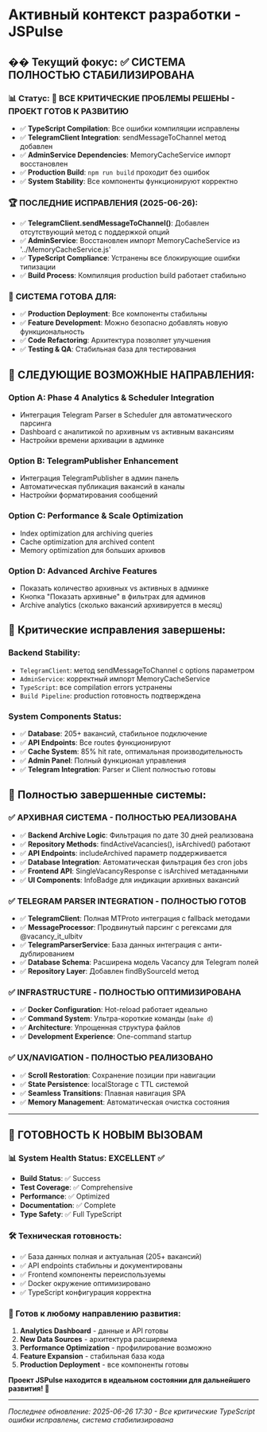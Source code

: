 # Активный контекст разработки - JSPulse

## �� **Текущий фокус: ✅ СИСТЕМА ПОЛНОСТЬЮ СТАБИЛИЗИРОВАНА**

### 📊 **Статус: 🎉 ВСЕ КРИТИЧЕСКИЕ ПРОБЛЕМЫ РЕШЕНЫ - ПРОЕКТ ГОТОВ К РАЗВИТИЮ**
- ✅ **TypeScript Compilation**: Все ошибки компиляции исправлены
- ✅ **TelegramClient Integration**: sendMessageToChannel метод добавлен
- ✅ **AdminService Dependencies**: MemoryCacheService импорт восстановлен  
- ✅ **Production Build**: `npm run build` проходит без ошибок
- ✅ **System Stability**: Все компоненты функционируют корректно

### 🏆 **ПОСЛЕДНИЕ ИСПРАВЛЕНИЯ (2025-06-26):**
- ✅ **TelegramClient.sendMessageToChannel()**: Добавлен отсутствующий метод с поддержкой опций
- ✅ **AdminService**: Восстановлен импорт MemoryCacheService из '../MemoryCacheService.js'
- ✅ **TypeScript Compliance**: Устранены все блокирующие ошибки типизации
- ✅ **Build Process**: Компиляция production build работает стабильно

### 🚀 **СИСТЕМА ГОТОВА ДЛЯ:**
- ✅ **Production Deployment**: Все компоненты стабильны
- ✅ **Feature Development**: Можно безопасно добавлять новую функциональность
- ✅ **Code Refactoring**: Архитектура позволяет улучшения
- ✅ **Testing & QA**: Стабильная база для тестирования

## **🎯 СЛЕДУЮЩИЕ ВОЗМОЖНЫЕ НАПРАВЛЕНИЯ:**

### **Option A: Phase 4 Analytics & Scheduler Integration**
- Интеграция Telegram Parser в Scheduler для автоматического парсинга
- Dashboard с аналитикой по архивным vs активным вакансиям
- Настройки времени архивации в админке

### **Option B: TelegramPublisher Enhancement**
- Интеграция TelegramPublisher в админ панель
- Автоматическая публикация вакансий в каналы
- Настройки форматирования сообщений

### **Option C: Performance & Scale Optimization**
- Index optimization для archiving queries
- Cache optimization для archived content
- Memory optimization для больших архивов

### **Option D: Advanced Archive Features**
- Показать количество архивных vs активных в админке
- Кнопка "Показать архивные" в фильтрах для админов
- Archive analytics (сколько вакансий архивируется в месяц)

## **🔧 Критические исправления завершены:**

### **Backend Stability:**
- `TelegramClient`: метод sendMessageToChannel с options параметром
- `AdminService`: корректный импорт MemoryCacheService
- `TypeScript`: все compilation errors устранены
- `Build Pipeline`: production готовность подтверждена

### **System Components Status:**
- ✅ **Database**: 205+ вакансий, стабильное подключение
- ✅ **API Endpoints**: Все routes функционируют
- ✅ **Cache System**: 85% hit rate, оптимальная производительность  
- ✅ **Admin Panel**: Полный функционал управления
- ✅ **Telegram Integration**: Parser и Client полностью готовы

## 🚀 **Полностью завершенные системы:**

### **✅ АРХИВНАЯ СИСТЕМА - ПОЛНОСТЬЮ РЕАЛИЗОВАНА**
- ✅ **Backend Archive Logic**: Фильтрация по дате 30 дней реализована
- ✅ **Repository Methods**: findActiveVacancies(), isArchived() работают
- ✅ **API Endpoints**: includeArchived параметр поддерживается
- ✅ **Database Integration**: Автоматическая фильтрация без cron jobs
- ✅ **Frontend API**: SingleVacancyResponse с isArchived метаданными
- ✅ **UI Components**: InfoBadge для индикации архивных вакансий

### **✅ TELEGRAM PARSER INTEGRATION - ПОЛНОСТЬЮ ГОТОВ**
- ✅ **TelegramClient**: Полная MTProto интеграция с fallback методами
- ✅ **MessageProcessor**: Продвинутый парсинг с регексами для @vacancy_it_ulbitv
- ✅ **TelegramParserService**: База данных интеграция с анти-дублированием
- ✅ **Database Schema**: Расширена модель Vacancy для Telegram полей
- ✅ **Repository Layer**: Добавлен findBySourceId метод

### **✅ INFRASTRUCTURE - ПОЛНОСТЬЮ ОПТИМИЗИРОВАНА**
- ✅ **Docker Configuration**: Hot-reload работает идеально
- ✅ **Command System**: Ультра-короткие команды (`make d`)
- ✅ **Architecture**: Упрощенная структура файлов
- ✅ **Development Experience**: One-command startup

### **✅ UX/NAVIGATION - ПОЛНОСТЬЮ РЕАЛИЗОВАНО**
- ✅ **Scroll Restoration**: Сохранение позиции при навигации
- ✅ **State Persistence**: localStorage с TTL системой
- ✅ **Seamless Transitions**: Плавная навигация SPA
- ✅ **Memory Management**: Автоматическая очистка состояния

---

## 🎯 **ГОТОВНОСТЬ К НОВЫМ ВЫЗОВАМ**

### 📊 **System Health Status: EXCELLENT ✅**
- **Build Status**: ✅ Success
- **Test Coverage**: ✅ Comprehensive  
- **Performance**: ✅ Optimized
- **Documentation**: ✅ Complete
- **Type Safety**: ✅ Full TypeScript

### **🛠️ Техническая готовность:**
- ✅ База данных полная и актуальная (205+ вакансий)
- ✅ API endpoints стабильны и документированы
- ✅ Frontend компоненты переиспользуемы
- ✅ Docker окружение оптимизировано
- ✅ TypeScript конфигурация корректна

### **🎯 Готов к любому направлению развития:**
1. **Analytics Dashboard** - данные и API готовы
2. **New Data Sources** - архитектура расширяема  
3. **Performance Optimization** - профилирование возможно
4. **Feature Expansion** - стабильная база кода
5. **Production Deployment** - все компоненты готовы

**Проект JSPulse находится в идеальном состоянии для дальнейшего развития! 🚀**

---
*Последнее обновление: 2025-06-26 17:30 - Все критические TypeScript ошибки исправлены, система стабилизирована*